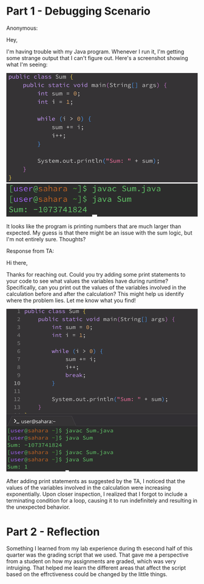 # Part 1 - Debugging Scenario
Anonymous:

Hey,

I'm having trouble with my Java program. Whenever I run it, I'm getting some strange output that I can't figure out. Here's a screenshot showing what I'm seeing:

![image](https://github.com/makeilali/cse15l-lab-reports/blob/main/Screenshot%202024-03-12%20at%205.44.26%20PM.png?raw=true)
![image](https://github.com/makeilali/cse15l-lab-reports/blob/main/Screenshot%202024-03-12%20at%205.44.32%20PM.png?raw=true)

It looks like the program is printing numbers that are much larger than expected. My guess is that there might be an issue with the sum logic, but I'm not entirely sure. Thoughts?

Response from TA:

Hi there,

Thanks for reaching out. Could you try adding some print statements to your code to see what values the variables have during runtime? Specifically, can you print out the values of the variables involved in the calculation before and after the calculation? This might help us identify where the problem lies. Let me know what you find!

![image](https://github.com/makeilali/cse15l-lab-reports/blob/main/Screenshot%202024-03-12%20at%205.55.56%20PM.png?raw=true)



After adding print statements as suggested by the TA, I noticed that the values of the variables involved in the calculation were increasing exponentially. Upon closer inspection, I realized that I forgot to include a terminating condition for a loop, causing it to run indefinitely and resulting in the unexpected behavior.


# Part 2 - Reflection
Something I learned from my lab experience during th esecond half of this quarter was the grading script that we used. That gave me a perspective from a student on how my assignments are graded, which was very intruiging. That helped me learn the different areas that affect the script based on the effrctiveness could be changed by the little things.
